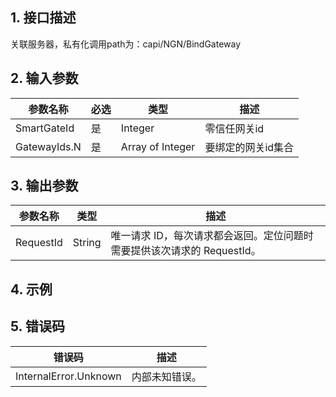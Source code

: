 ## 1. 接口描述




关联服务器，私有化调用path为：capi/NGN/BindGateway

<div class="rno-api-explorer">
    <div class="rno-api-explorer-inner">
        <div class="rno-api-explorer-hd">
            <div class="rno-api-explorer-title">
            </div>
        </div>
        <div class="rno-api-explorer-body">
            <div class="rno-api-explorer-cont">
            </div>
        </div>
    </div>
</div>

## 2. 输入参数


| 参数名称 | 必选 | 类型 | 描述 |
|---------|---------|---------|---------|
| SmartGateId | 是 | Integer | 零信任网关id |
| GatewayIds.N | 是 | Array of Integer | 要绑定的网关id集合 |

## 3. 输出参数

| 参数名称 | 类型 | 描述 |
|---------|---------|---------|
| RequestId | String | 唯一请求 ID，每次请求都会返回。定位问题时需要提供该次请求的 RequestId。|

## 4. 示例












## 5. 错误码


| 错误码 | 描述 |
|---------|---------|
| InternalError.Unknown | 内部未知错误。 |
